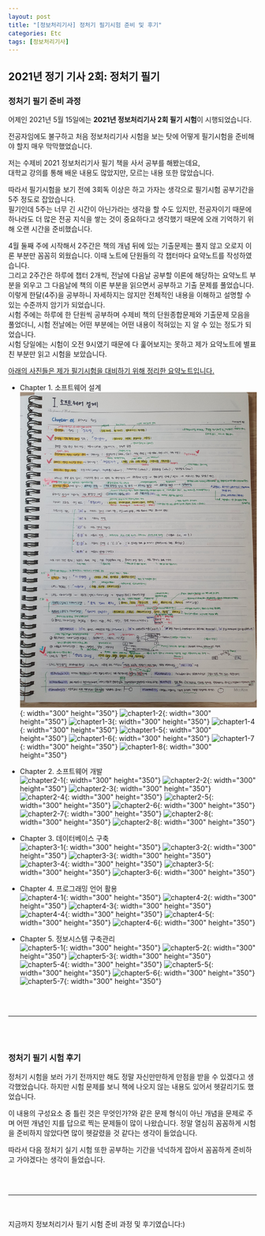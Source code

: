 ```yaml
---
layout: post
title: "[정보처리기사] 정처기 필기시험 준비 및 후기"
categories: Etc
tags: [정보처리기사]
---
```


## 2021년 정기 기사 2회: 정처기 필기

### 정처기 필기 준비 과정
어제인 2021년 5월 15일에는 <b>2021년 정보처리기사 2회 필기 시험</b>이 시행되었습니다.<br/>

전공자임에도 불구하고 처음 정보처리기사 시험을 보는 탓에 어떻게 필기시험을 준비해야 할지 매우 막막했었습니다. 

저는 수제비 2021 정보처리기사 필기 책을 사서 공부를 해봤는데요, <br/>
대학교 강의를 통해 배운 내용도 많았지만, 모르는 내용 또한 많았습니다. 

따라서 필기시험을 보기 전에 3회독 이상은 하고 가자는 생각으로 필기시험 공부기간을 5주 정도로 잡았습니다.<br/>
필기인데 5주는 너무 긴 시간이 아닌가라는 생각을 할 수도 있지만, 전공자이기 때문에 하나라도 더 많은 전공 지식을 쌓는 것이 중요하다고 생각했기 때문에 오래 기억하기 위해 오랜 시간을 준비했습니다. <br/>

4월 둘째 주에 시작해서 2주간은 책의 개념 뒤에 있는 기출문제는 풀지 않고 오로지 이론 부분만 꼼꼼히 외웠습니다. 이때 노트에 단원들의 각 챕터마다 요약노트를 작성하였습니다.<br/>
그리고 2주간은 하루에 챕터 2개씩, 전날에 다음날 공부할 이론에 해당하는 요약노트 부분을 외우고 그 다음날에 책의 이론 부분을 읽으면서 공부하고 기출 문제를 풀었습니다.<br/>
이렇게 한달(4주)을 공부하니 자세하지는 않지만 전체적인 내용을 이해하고 설명할 수 있는 수준까지 암기가 되었습니다. <br/>
시험 주에는 하루에 한 단원씩 공부하며 수제비 책의 단원종합문제와 기출문제 모음을 풀었더니, 시험 전날에는 어떤 부분에는 어떤 내용이 적혀있는 지 알 수 있는 정도가 되었습니다. <br/>
시험 당일에는 시험이 오전 9시였기 때문에 다 훑어보지는 못하고 제가 요약노트에 별표친 부분만 읽고 시험을 보았습니다.<br/>

<u>아래의 사진들은 제가 필기시험을 대비하기 위해 정리한 요약노트입니다.</u>
- Chapter 1. 소프트웨어 설계<br/>
 ![chapter1-1](/image/engineer_information_processing_test/eipTest_chapter1_1.jpg){: width="300" height="350"}
 ![chapter1-2](/image/engineer_information_processing_test/eipTest_chapter1_2.jpg){: width="300" height="350"}
 ![chapter1-3](/image/engineer_information_processing_test/eipTest_chapter1_3.jpg){: width="300" height="350"}
 ![chapter1-4](/image/engineer_information_processing_test/eipTest_chapter1_4.jpg){: width="300" height="350"}
 ![chapter1-5](/image/engineer_information_processing_test/eipTest_chapter1_5.jpg){: width="300" height="350"}
 ![chapter1-6](/image/engineer_information_processing_test/eipTest_chapter1_6.jpg){: width="300" height="350"}
 ![chapter1-7](/image/engineer_information_processing_test/eipTest_chapter1_7.jpg){: width="300" height="350"}
 ![chapter1-8](/image/engineer_information_processing_test/eipTest_chapter1_8.jpg){: width="300" height="350"}
 
- Chapter 2. 소프트웨어 개발<br/>
 ![chapter2-1](/image/engineer_information_processing_test/eipTest_chapter2_1.jpg){: width="300" height="350"}
 ![chapter2-2](/image/engineer_information_processing_test/eipTest_chapter2_2.jpg){: width="300" height="350"}
 ![chapter2-3](/image/engineer_information_processing_test/eipTest_chapter2_3.jpg){: width="300" height="350"}
 ![chapter2-4](/image/engineer_information_processing_test/eipTest_chapter2_4.jpg){: width="300" height="350"}
 ![chapter2-5](/image/engineer_information_processing_test/eipTest_chapter2_5.jpg){: width="300" height="350"}
 ![chapter2-6](/image/engineer_information_processing_test/eipTest_chapter2_6.jpg){: width="300" height="350"}
 ![chapter2-7](/image/engineer_information_processing_test/eipTest_chapter2_7.jpg){: width="300" height="350"}
 ![chapter2-8](/image/engineer_information_processing_test/eipTest_chapter2_8.jpg){: width="300" height="350"}
 ![chapter2-8](/image/engineer_information_processing_test/eipTest_chapter2_9.jpg){: width="300" height="350"}

- Chapter 3. 데이터베이스 구축<br/>
 ![chapter3-1](/image/engineer_information_processing_test/eipTest_chapter3_1.jpg){: width="300" height="350"}
 ![chapter3-2](/image/engineer_information_processing_test/eipTest_chapter3_2.jpg){: width="300" height="350"}
 ![chapter3-3](/image/engineer_information_processing_test/eipTest_chapter3_3.jpg){: width="300" height="350"}
 ![chapter3-4](/image/engineer_information_processing_test/eipTest_chapter3_4.jpg){: width="300" height="350"}
 ![chapter3-5](/image/engineer_information_processing_test/eipTest_chapter3_5.jpg){: width="300" height="350"}
 ![chapter3-6](/image/engineer_information_processing_test/eipTest_chapter3_6.jpg){: width="300" height="350"}
 
- Chapter 4. 프로그래밍 언어 활용<br/>
 ![chapter4-1](/image/engineer_information_processing_test/eipTest_chapter4_1.jpg){: width="300" height="350"}
 ![chapter4-2](/image/engineer_information_processing_test/eipTest_chapter4_2.jpg){: width="300" height="350"}
 ![chapter4-3](/image/engineer_information_processing_test/eipTest_chapter4_3.jpg){: width="300" height="350"}
 ![chapter4-4](/image/engineer_information_processing_test/eipTest_chapter4_4.jpg){: width="300" height="350"}
 ![chapter4-5](/image/engineer_information_processing_test/eipTest_chapter4_5.jpg){: width="300" height="350"}
 ![chapter4-6](/image/engineer_information_processing_test/eipTest_chapter4_6.jpg){: width="300" height="350"}

- Chapter 5. 정보시스템 구축관리<br/>
 ![chapter5-1](/image/engineer_information_processing_test/eipTest_chapter5_1.jpg){: width="300" height="350"}
 ![chapter5-2](/image/engineer_information_processing_test/eipTest_chapter5_2.jpg){: width="300" height="350"}
 ![chapter5-3](/image/engineer_information_processing_test/eipTest_chapter5_3.jpg){: width="300" height="350"}
 ![chapter5-4](/image/engineer_information_processing_test/eipTest_chapter5_4.jpg){: width="300" height="350"}
 ![chapter5-5](/image/engineer_information_processing_test/eipTest_chapter5_5.jpg){: width="300" height="350"}
 ![chapter5-6](/image/engineer_information_processing_test/eipTest_chapter5_6.jpg){: width="300" height="350"}
 ![chapter5-7](/image/engineer_information_processing_test/eipTest_chapter5_7.jpg){: width="300" height="350"}


<br/><br/>
<hr/>
<br/><br/>

### 정처기 필기 시험 후기
정처기 시험을 보러 가기 전까지만 해도 정말 자신만만하게 만점을 받을 수 있겠다고 생각했었습니다. 하지만 시험 문제를 보니 책에 나오지 않는 내용도 있어서 헷갈리기도 했었습니다.<br/>

이 내용의 구성요소 중 틀린 것은 무엇인가?와 같은 문제 형식이 아닌 개념을 문제로 주며 어떤 개념인 지를 답으로 찍는 문제들이 많이 나왔습니다.
정말 열심히 꼼꼼하게 시험을 준비하지 않았다면 많이 헷갈렸을 것 같다는 생각이 들었습니다. 

따라서 다음 정처기 실기 시험 또한 공부하는 기간을 넉넉하게 잡아서 꼼꼼하게 준비하고 가야겠다는 생각이 들었습니다.


<br/><br/>
<hr/>
<br/><br/>
지금까지 정보처리기사 필기 시험 준비 과정 및 후기였습니다:)
